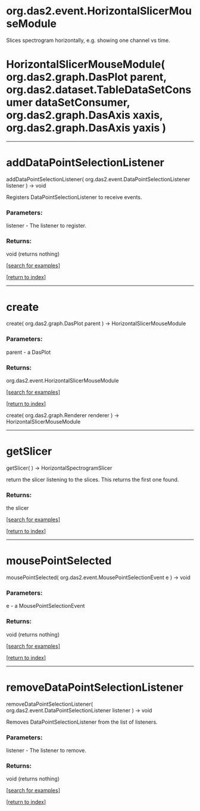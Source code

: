 # org.das2.event.HorizontalSlicerMouseModule

Slices spectrogram horizontally, e.g. showing one channel vs time.

# HorizontalSlicerMouseModule( org.das2.graph.DasPlot parent, org.das2.dataset.TableDataSetConsumer dataSetConsumer, org.das2.graph.DasAxis xaxis, org.das2.graph.DasAxis yaxis )


***
<a name="addDataPointSelectionListener"></a>
# addDataPointSelectionListener
addDataPointSelectionListener( org.das2.event.DataPointSelectionListener listener ) &rarr; void

Registers DataPointSelectionListener to receive events.

### Parameters:
listener - The listener to register.

### Returns:
void (returns nothing)


<a href="https://github.com/autoplot/dev/search?q=addDataPointSelectionListener&unscoped_q=addDataPointSelectionListener">[search for examples]</a>

<a href="https://github.com/autoplot/documentation/blob/master/javadoc/index-all.md">[return to index]</a>

***
<a name="create"></a>
# create
create( org.das2.graph.DasPlot parent ) &rarr; HorizontalSlicerMouseModule



### Parameters:
parent - a DasPlot

### Returns:
org.das2.event.HorizontalSlicerMouseModule


<a href="https://github.com/autoplot/dev/search?q=create&unscoped_q=create">[search for examples]</a>

<a href="https://github.com/autoplot/documentation/blob/master/javadoc/index-all.md">[return to index]</a>

create( org.das2.graph.Renderer renderer ) &rarr; HorizontalSlicerMouseModule<br>
***
<a name="getSlicer"></a>
# getSlicer
getSlicer(  ) &rarr; HorizontalSpectrogramSlicer

return the slicer listening to the slices.  This returns the 
 first one found.

### Returns:
the slicer

<a href="https://github.com/autoplot/dev/search?q=getSlicer&unscoped_q=getSlicer">[search for examples]</a>

<a href="https://github.com/autoplot/documentation/blob/master/javadoc/index-all.md">[return to index]</a>

***
<a name="mousePointSelected"></a>
# mousePointSelected
mousePointSelected( org.das2.event.MousePointSelectionEvent e ) &rarr; void



### Parameters:
e - a MousePointSelectionEvent

### Returns:
void (returns nothing)


<a href="https://github.com/autoplot/dev/search?q=mousePointSelected&unscoped_q=mousePointSelected">[search for examples]</a>

<a href="https://github.com/autoplot/documentation/blob/master/javadoc/index-all.md">[return to index]</a>

***
<a name="removeDataPointSelectionListener"></a>
# removeDataPointSelectionListener
removeDataPointSelectionListener( org.das2.event.DataPointSelectionListener listener ) &rarr; void

Removes DataPointSelectionListener from the list of listeners.

### Parameters:
listener - The listener to remove.

### Returns:
void (returns nothing)


<a href="https://github.com/autoplot/dev/search?q=removeDataPointSelectionListener&unscoped_q=removeDataPointSelectionListener">[search for examples]</a>

<a href="https://github.com/autoplot/documentation/blob/master/javadoc/index-all.md">[return to index]</a>

